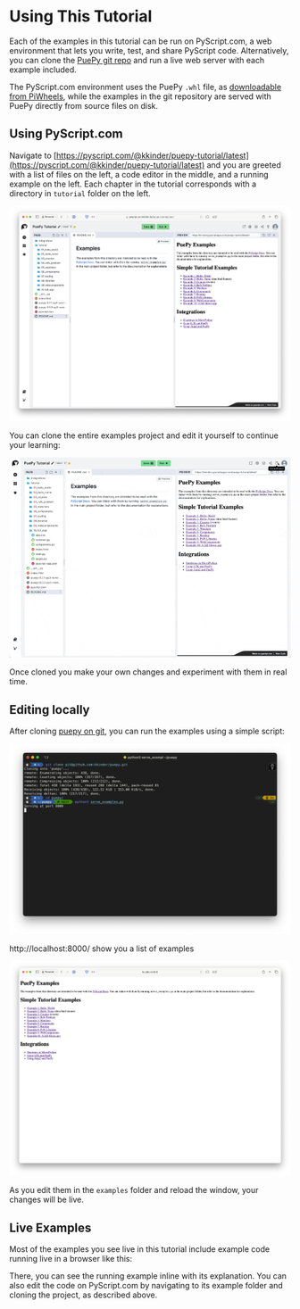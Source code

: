 # Using This Tutorial

Each of the examples in this tutorial can be run on PyScript.com, a web environment that lets you write, test, and share PyScript code. Alternatively, you can clone the [PuePy git repo](https://github.com/kkinder/puepy) and run a live web server with each example included.

The PyScript.com environment uses the PuePy `.whl` file, as [downloadable from PiWheels](https://www.piwheels.org/project/puepy/), while the examples in the git repository are served with PuePy directly from source files on disk.

## Using PyScript.com

Navigate to [https://pyscript.com/@kkinder/puepy-tutorial/latest](https://pyscript.com/@kkinder/puepy-tutorial/latest) and you are greeted with a list of files on the left, a code editor in the middle, and a running example on the left. Each chapter in the tutorial corresponds with a directory in `tutorial` folder on the left.

![CleanShot 2024-06-30 at 10.47.31@2x.png](../images/pyscript-examples-screenshot.png)

You can clone the entire examples project and edit it yourself to continue your learning:

![CleanShot 2024-06-30 at 10.49.13.gif](../images/cloning-pyscrpt-examples.gif)

Once cloned you make your own changes and experiment with them in real time.

## Editing locally

After cloning [puepy on git](https://github.com/kkinder/puepy), you can run the examples using a simple script:

![CleanShot 2024-06-30 at 10.52.57@2x.png](../images/puepy-examples-terminal.png)

http://localhost:8000/ show you a list of examples

![CleanShot 2024-06-30 at 10.54.52@2x.png](../images/puepy-localhost-browser.png)

As you edit them in the `examples` folder and reload the window, your changes will be live.

## Live Examples

Most of the examples you see live in this tutorial include example code running live in a browser like this:

<puepy/>

There, you can see the running example inline with its explanation. You can also edit the code on PyScript.com by navigating to its example folder and cloning the project, as described above.
